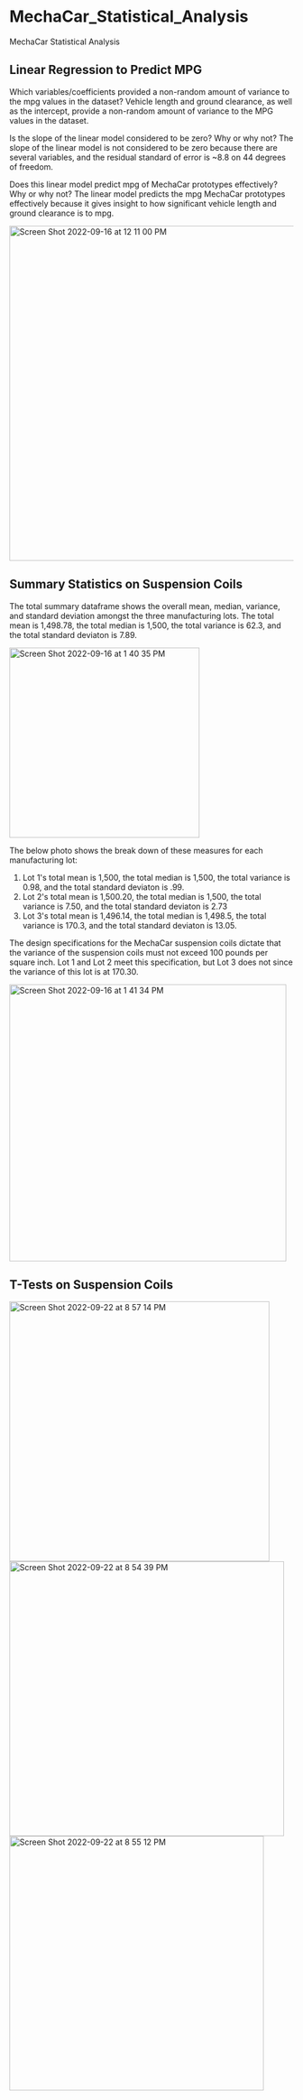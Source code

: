 # MechaCar_Statistical_Analysis
MechaCar Statistical Analysis

## Linear Regression to Predict MPG
Which variables/coefficients provided a non-random amount of variance to the mpg values in the dataset?
Vehicle length and ground clearance, as well as the intercept, provide a non-random amount of variance to the MPG values in the dataset.

Is the slope of the linear model considered to be zero? Why or why not?
The slope of the linear model is not considered to be zero because there are several variables, and the residual standard of error is ~8.8 on 44 degrees of freedom.

Does this linear model predict mpg of MechaCar prototypes effectively? Why or why not?
The linear model predicts the mpg MechaCar prototypes effectively because it gives insight to how significant vehicle length and ground clearance is to mpg.

<img width="594" alt="Screen Shot 2022-09-16 at 12 11 00 PM" src="https://user-images.githubusercontent.com/107032720/190693853-1f714309-88c0-49e2-92bb-500b1398af89.png">

## Summary Statistics on Suspension Coils
The total summary dataframe shows the overall mean, median, variance, and standard deviation amongst the three manufacturing lots. The total mean is 1,498.78, the total median is 1,500, the total variance is 62.3, and the total standard deviaton is 7.89.

<img width="337" alt="Screen Shot 2022-09-16 at 1 40 35 PM" src="https://user-images.githubusercontent.com/107032720/190709334-c0bfd2ff-225e-4a76-bff3-193b55a027e8.png">

The below photo shows the break down of these measures for each manufacturing lot:

1. Lot 1's total mean is 1,500, the total median is 1,500, the total variance is 0.98, and the total standard deviaton is .99.
2. Lot 2's total mean is 1,500.20, the total median is 1,500, the total variance is 7.50, and the total standard deviaton is 2.73
3. Lot 3's total mean is 1,496.14, the total median is 1,498.5, the total variance is 170.3, and the total standard deviaton is 13.05.

The design specifications for the MechaCar suspension coils dictate that the variance of the suspension coils must not exceed 100 pounds per square inch. Lot 1 and Lot 2 meet this specification, but Lot 3 does not since the variance of this lot is at 170.30.

<img width="491" alt="Screen Shot 2022-09-16 at 1 41 34 PM" src="https://user-images.githubusercontent.com/107032720/190709537-f4047eae-7b47-4a61-8ece-a486af42d697.png">

## T-Tests on Suspension Coils

<img width="461" alt="Screen Shot 2022-09-22 at 8 57 14 PM" src="https://user-images.githubusercontent.com/107032720/191879497-9ce461dc-5483-4e0e-909a-6288e61fd0b8.png">

<img width="487" alt="Screen Shot 2022-09-22 at 8 54 39 PM" src="https://user-images.githubusercontent.com/107032720/191879738-80581d49-a2b5-4132-ba41-051c19396870.png">

<img width="451" alt="Screen Shot 2022-09-22 at 8 55 12 PM" src="https://user-images.githubusercontent.com/107032720/191879645-eeb5e37d-c408-4387-ab79-efd441c42fca.png">


